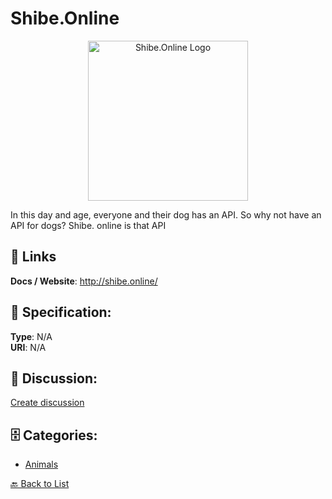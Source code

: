 # Shibe.Online
<p align="center">
    <img width="256" src="https://raw.githubusercontent.com/apis-list/apis-list/main/apis/shibe-online/logo_256x256.png" alt="Shibe.Online Logo"/>
</p>

In this day and age, everyone and their dog has an API. So why not have an API for dogs? Shibe. online is that API

##  🔗 Links
**Docs / Website**: http://shibe.online/

## 🧬 Specification:
**Type**: N/A  
**URI**: N/A

## 💬 Discussion:
[Create discussion](https://github.com/apis-list/apis-list/discussions/new)

## 🗄️ Categories:
- [Animals](https://github.com/apis-list/apis-list#animals)




[🔙 Back to List](https://github.com/apis-list/apis-list)
